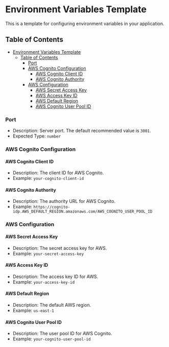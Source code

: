 # Environment Variables Template

This is a template for configuring environment variables in your application.

## Table of Contents

- [Environment Variables Template](#environment-variables-template)
  - [Table of Contents](#table-of-contents)
    - [Port](#port)
    - [AWS Cognito Configuration](#aws-cognito-configuration)
      - [AWS Cognito Client ID](#aws-cognito-client-id)
      - [AWS Cognito Authority](#aws-cognito-authority)
    - [AWS Configuration](#aws-configuration)
      - [AWS Secret Access Key](#aws-secret-access-key)
      - [AWS Access Key ID](#aws-access-key-id)
      - [AWS Default Region](#aws-default-region)
      - [AWS Cognito User Pool ID](#aws-cognito-user-pool-id)

### Port

- Description: Server port. The default recommended value is `3001`.
- Expected Type: `number`

### AWS Cognito Configuration

#### AWS Cognito Client ID

- Description: The client ID for AWS Cognito.
- Example: `your-cognito-client-id`

#### AWS Cognito Authority

- Description: The authority URL for AWS Cognito.
- Example: `https://cognito-idp.AWS_DEFAULT_REGION.amazonaws.com/AWS_COGNITO_USER_POOL_ID`

### AWS Configuration

#### AWS Secret Access Key

- Description: The secret access key for AWS.
- Example: `your-secret-access-key`

#### AWS Access Key ID

- Description: The access key ID for AWS.
- Example: `your-access-key-id`

#### AWS Default Region

- Description: The default AWS region.
- Example: `us-east-1`

#### AWS Cognito User Pool ID

- Description: The user pool ID for AWS Cognito.
- Example: `your-cognito-user-pool-id`
